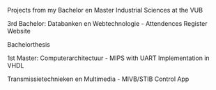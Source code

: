 Projects from my Bachelor en Master Industrial Sciences at the VUB

3rd Bachelor:
Databanken en Webtechnologie - Attendences Register Website

Bachelorthesis

1st Master:
Computerarchitectuur - MIPS with UART Implementation in VHDL

Transmissietechnieken en Multimedia - MIVB/STIB Control App
